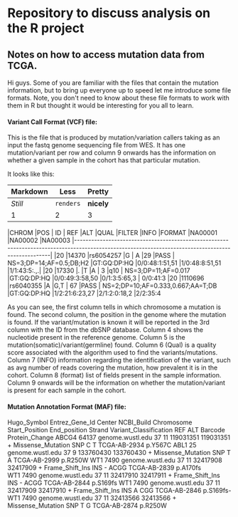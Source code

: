 # Repository to discuss analysis on the R project

## Notes on how to access mutation data from TCGA.

Hi guys. Some of you are familiar with the files that contain the mutation information, but to bring up everyone up to speed let me introduce some file formats. Note, you don't need to know about these file formats to work with them in R but thought it would be interesting for you all to learn. 

#### Variant Call Format (VCF) file:

This is the file that is produced by mutation/variation callers taking as an input the fastq genome sequencing file from WES.
It has one mutation/variant per row and column 9 onwards has the information on whether a given sample in the cohort has that particular mutation.

It looks like this:

Markdown | Less | Pretty
--- | --- | ---
*Still* | `renders` | **nicely**
1 | 2 | 3

|CHROM |POS   |   ID       |  REF   |ALT    |QUAL  |FILTER   |INFO                             |FORMAT       |NA00001         |NA00002          |NA00003
|---------------------------------------------------------------------------------------------------------------------------------------------------|
|20     |14370    |rs6054257  |G    | A      |29    |PASS   | NS=3;DP=14;AF=0.5;DB;H2           |GT:GQ:DP:HQ  |0/0:48:1:51,51  |1/0:48:8:51,51   |1/1:43:5:.,.|
|20     |17330    |.          |T     |A     | 3     |q10    | NS=3;DP=11;AF=0.017               |GT:GQ:DP:HQ  |0/0:49:3:58,50  |0/1:3:5:65,3    | 0/0:41:3
|20     |1110696  |rs6040355  |A     |G,T   | 67    |PASS   | NS=2;DP=10;AF=0.333,0.667;AA=T;DB |GT:GQ:DP:HQ  |1/2:21:6:23,27  |2/1:2:0:18,2     |2/2:35:4

As you can see, the first column tells in which chromosome a mutation is found.
The second column, the position in the genome where the mutation is found.
If the variant/mutation is known it will be reported in the 3rd column with the ID from the dbSNP database.
Column 4 shows the nucleotide present in the reference genome.
Column 5 is the mutation(somatic)/variant(germline) found.
Column 6 (Qual) is a quality score associated with the algorithm used to find the variants/mutations.
Column 7 (INFO) information regarding the identification of the variant, such as avg number of reads covering the mutation, how prevalent it is in the cohort.
Column 8 (format) list of fields present in the sample information.
Column 9 onwards will be the information on whether the mutation/variant is present for each sample in the cohort.



#### Mutation Annotation Format (MAF) file:


Hugo_Symbol Entrez_Gene_Id Center            NCBI_Build  Chromosome   Start_Position  End_position Strand  Variant_Classification  REF ALT   Barcode       Protein_Change
ABCG4       64137          genome.wustl.edu  37          11           119031351       119031351    +       Missense_Mutation SNP   C   T     TCGA-AB-2934  p.Y567C
ABL1        25             genome.wustl.edu  37          9            133760430       133760430    +       Missense_Mutation SNP   T   A     TCGA-AB-2999  p.R250W
WT1         7490           genome.wustl.edu  37          11           32417908        32417909     +       Frame_Shift_Ins INS     -   ACGG  TCGA-AB-2839  p.A170fs       
WT1         7490           genome.wustl.edu  37          11           32417910        32417911     +       Frame_Shift_Ins INS     -   ACGG  TCGA-AB-2844  p.S169fs
WT1         7490           genome.wustl.edu  37          11           32417909        32417910     +       Frame_Shift_Ins INS     A   CGG   TCGA-AB-2846  p.S169fs-
WT1         7490           genome.wustl.edu  37          11           32413566        32413566     +       Missense_Mutation SNP   T   G     TCGA-AB-2874  p.R250W
